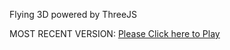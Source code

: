 Flying 3D powered by ThreeJS

MOST RECENT VERSION: [Please Click here to Play](https://rawcdn.githack.com/alperenbutun/Flying-3d/5c2125e/index.html)
